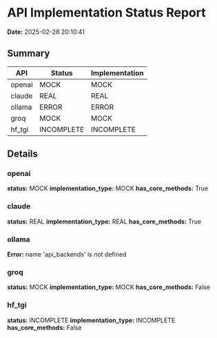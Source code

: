 # API Implementation Status Report

**Date:** 2025-02-28 20:10:41

## Summary

| API | Status | Implementation |
|-----|--------|---------------|
| openai | MOCK | MOCK |
| claude | REAL | REAL |
| ollama | ERROR | ERROR |
| groq | MOCK | MOCK |
| hf_tgi | INCOMPLETE | INCOMPLETE |

## Details

### openai

**status:** MOCK
**implementation_type:** MOCK
**has_core_methods:** True

### claude

**status:** REAL
**implementation_type:** REAL
**has_core_methods:** True

### ollama

**Error:** name 'api_backends' is not defined

### groq

**status:** MOCK
**implementation_type:** MOCK
**has_core_methods:** False

### hf_tgi

**status:** INCOMPLETE
**implementation_type:** INCOMPLETE
**has_core_methods:** False

